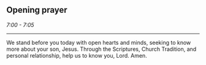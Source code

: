 ## Opening prayer

_7:00 - 7:05_

--- 

We stand before you today with open hearts and minds, seeking to know more about your son, Jesus. Through the Scriptures, Church Tradition, and personal relationship, help us to know you, Lord. Amen.

